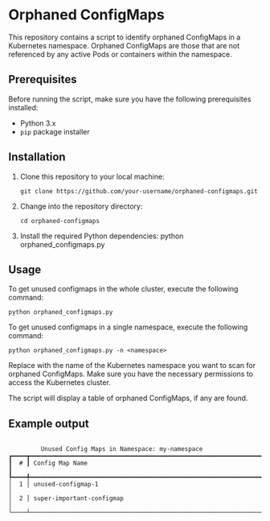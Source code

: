 # Orphaned ConfigMaps

This repository contains a script to identify orphaned ConfigMaps in a Kubernetes namespace. Orphaned ConfigMaps are those that are not referenced by any active Pods or containers within the namespace.

## Prerequisites

Before running the script, make sure you have the following prerequisites installed:

- Python 3.x
- `pip` package installer

## Installation

1. Clone this repository to your local machine:

   ```shell
   git clone https://github.com/your-username/orphaned-configmaps.git
   ```
2. Change into the repository directory:
   ```shell
   cd orphaned-configmaps
   ```
3. Install the required Python dependencies:
   python orphaned_configmaps.py <namespace>

## Usage

To get unused configmaps in the whole cluster, execute the following command:
   ```shell
   python orphaned_configmaps.py 
   ```

To get unused configmaps in a single namespace, execute the following command:
   ```shell
   python orphaned_configmaps.py -n <namespace>
   ```
Replace <namespace> with the name of the Kubernetes namespace you want to scan for orphaned ConfigMaps. Make sure you have the necessary permissions to access the Kubernetes cluster.


The script will display a table of orphaned ConfigMaps, if any are found.

## Example output
```shell

         Unused Config Maps in Namespace: my-namespace         
┏━━━━┳━━━━━━━━━━━━━━━━━━━━━━━━━━━━━━━━━━━━━━━━━━━━━━━━━━━━━━━━━━━━━━━━━┓
┃  # ┃ Config Map Name                                                 ┃
┡━━━━╇━━━━━━━━━━━━━━━━━━━━━━━━━━━━━━━━━━━━━━━━━━━━━━━━━━━━━━━━━━━━━━━━━┩
│  1 │ unused-configmap-1                                              │
│  2 │ super-important-configmap                                       │
└────┴─────────────────────────────────────────────────────────────────┘
  ```

